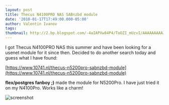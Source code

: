 ```yaml
---
layout: post
title: Thecus N4100PRO NAS SABnzbd module
date: '2010-01-17T17:49:00.000-05:00'
author: Valentin Ivanov
tags:
thumbnail: http://2.bp.blogspot.com/-4aIAPXw84P4/ToOZI_mUzvI/AAAAAAAAAJU/D0hj-nPstWA/s72-c/NasSabnzbd.png
---
```

I got Thecus N4100PRO NAS this summer and have been looking for a usenet module for it since then. Decided to do another search today and guess what I have found:

[https://www.10741.nl/thecus-n5200pro-sabnzbd-module](https://www.10741.nl/thecus-n5200pro-sabnzbd-module)

**flex/postgres fanboy ;)** made the module for N5200Pro. I have just tried it on my N4100Pro. Works like a charm!

![screenshot](https://2.bp.blogspot.com/-4aIAPXw84P4/ToOZI_mUzvI/AAAAAAAAAJU/D0hj-nPstWA/s1600/NasSabnzbd.png)
